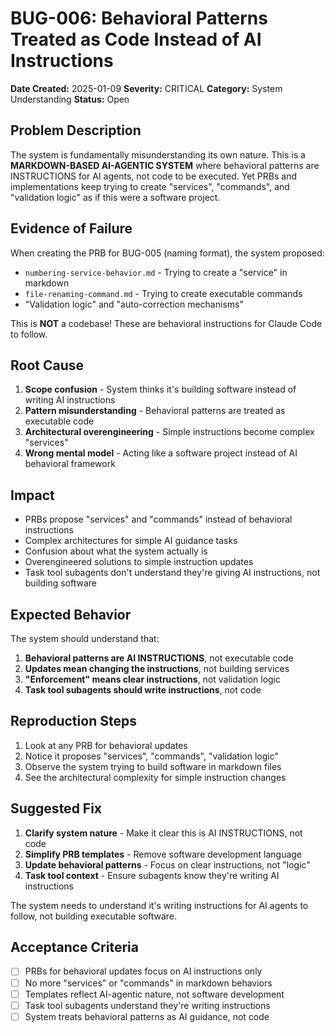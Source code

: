 # BUG-006: Behavioral Patterns Treated as Code Instead of AI Instructions

**Date Created:** 2025-01-09
**Severity:** CRITICAL
**Category:** System Understanding
**Status:** Open

## Problem Description

The system is fundamentally misunderstanding its own nature. This is a **MARKDOWN-BASED AI-AGENTIC SYSTEM** where behavioral patterns are INSTRUCTIONS for AI agents, not code to be executed. Yet PRBs and implementations keep trying to create "services", "commands", and "validation logic" as if this were a software project.

## Evidence of Failure

When creating the PRB for BUG-005 (naming format), the system proposed:
- `numbering-service-behavior.md` - Trying to create a "service" in markdown
- `file-renaming-command.md` - Trying to create executable commands
- "Validation logic" and "auto-correction mechanisms"

This is **NOT** a codebase! These are behavioral instructions for Claude Code to follow.

## Root Cause

1. **Scope confusion** - System thinks it's building software instead of writing AI instructions
2. **Pattern misunderstanding** - Behavioral patterns are treated as executable code
3. **Architectural overengineering** - Simple instructions become complex "services"
4. **Wrong mental model** - Acting like a software project instead of AI behavioral framework

## Impact

- PRBs propose "services" and "commands" instead of behavioral instructions
- Complex architectures for simple AI guidance tasks
- Confusion about what the system actually is
- Overengineered solutions to simple instruction updates
- Task tool subagents don't understand they're giving AI instructions, not building software

## Expected Behavior

The system should understand that:
1. **Behavioral patterns are AI INSTRUCTIONS**, not executable code
2. **Updates mean changing the instructions**, not building services
3. **"Enforcement" means clear instructions**, not validation logic
4. **Task tool subagents should write instructions**, not code

## Reproduction Steps

1. Look at any PRB for behavioral updates
2. Notice it proposes "services", "commands", "validation logic"
3. Observe the system trying to build software in markdown files
4. See the architectural complexity for simple instruction changes

## Suggested Fix

1. **Clarify system nature** - Make it clear this is AI INSTRUCTIONS, not code
2. **Simplify PRB templates** - Remove software development language
3. **Update behavioral patterns** - Focus on clear instructions, not "logic"
4. **Task tool context** - Ensure subagents know they're writing AI instructions

The system needs to understand it's writing instructions for AI agents to follow, not building executable software.

## Acceptance Criteria

- [ ] PRBs for behavioral updates focus on AI instructions only
- [ ] No more "services" or "commands" in markdown behaviors
- [ ] Templates reflect AI-agentic nature, not software development
- [ ] Task tool subagents understand they're writing instructions
- [ ] System treats behavioral patterns as AI guidance, not code